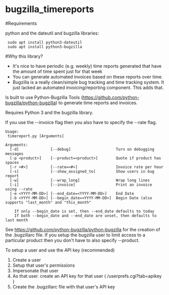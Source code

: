 # bugzilla_timereports

#Requirements

python and the dateutil and bugzilla libraries: 

```
 sudo apt install python3-dateutil
 sudo apt install python3-bugzilla
```

#Why this library? 

* It's nice to have periodic (e.g. weekly) time reports generated that have the amount of time spent just for that week
* You can generate automated invoices based on these reports over time. 
* Bugzilla is a really clean/simple bug tracking and time tracking system. It just lacked an automated invoicing/reporting component. This adds that. 


Is built to use Python-Bugzilla Tools (https://github.com/python-bugzilla/python-bugzilla) to generate time reports and invoices.

Requires Python 3 and the bugzilla library. 

If you use the --invoice flag then you also have to specify the --rate flag. 

```
Usage:
 timereport.py [Arguments]

Arguments:
  [-d]              [--debug]                    Turn on debugging messages
  [-p <product>]    [--product=<product>]        Quote if product has spaces
  [-r <#>]          [--rate=<#>]                 Invoice rate per hour
  [-s]              [--show_assigned_to]         Show users in bug report
  [-w]              [--wrap_long]                Wrap long lines
  [-i]              [--invoice]                  Print an invoice using --rate
  [-e <YYYY-MM-DD>] [--end_date=<YYYY-MM-DD>]    End Date
  [-b <YYYY-MM-DD>] [--begin_date=<YYYY-MM-DD>]  Begin Date (also supports "last_month" and "this_month"
 
    If only --begin_date is set, then --end_date defaults to today
    If both --begin_date and --end_date are unset, then defaults to last month
```

See https://github.com/python-bugzilla/python-bugzilla for the creation of the .bugzillarc file. 
If you setup the bugzilla user to limit access to a particular product then you don't have to 
also specify --product. 

To setup a user and use the API key (recommended)

1. Create a user
2. Setup that user's permissions
3. Impersonate that user
4. As that user. create an API key for that user ( /userprefs.cgi?tab=apikey ) 
5. Create the .bugzillarc file with that user's API key 

